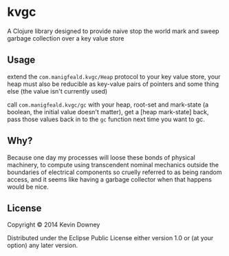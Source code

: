 # kvgc

A Clojure library designed to provide naive stop the world mark and
sweep garbage collection over a key value store

## Usage

extend the `com.manigfeald.kvgc/Heap` protocol to your key value
store, your heap must also be reducible as key-value pairs of pointers
and some thing else (the value isn't currently used)

call `com.manigfeald.kvgc/gc` with your heap, root-set and mark-state
(a boolean, the initial value doesn't matter), get a [heap mark-state]
back, pass those values back in to the `gc` function next time you
want to gc.

## Why?

Because one day my processes will loose these bonds of physical
machinery, to compute using transcendent nominal mechanics outside the
boundaries of electrical components so cruelly referred to as being
random access, and it seems like having a garbage collector when that
happens would be nice.

## License

Copyright © 2014 Kevin Downey

Distributed under the Eclipse Public License either version 1.0 or (at
your option) any later version.
